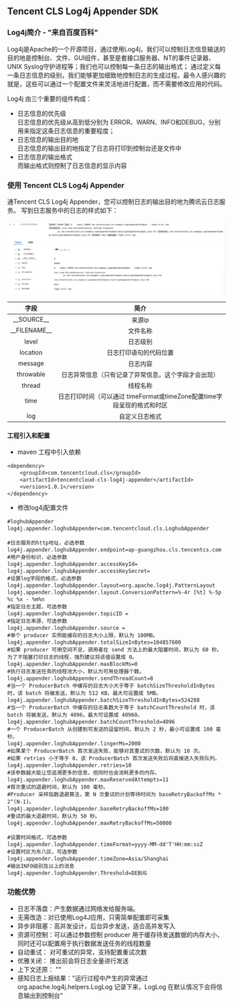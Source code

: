 Tencent CLS Log4j Appender SDK 
---

### Log4j简介 - "来自百度百科"

Log4j是Apache的一个开源项目，通过使用Log4j，我们可以控制日志信息输送的目的地是控制台、文件、GUI组件，甚至是套接口服务器、NT的事件记录器、UNIX Syslog守护进程等；我们也可以控制每一条日志的输出格式；
通过定义每一条日志信息的级别，我们能够更加细致地控制日志的生成过程。最令人感兴趣的就是，这些可以通过一个配置文件来灵活地进行配置，而不需要修改应用的代码。

Log4j 由三个重要的组件构成：
- 日志信息的优先级  
日志信息的优先级从高到低分别为 ERROR、WARN、INFO和DEBUG，分别用来指定这条日志信息的重要程度；
- 日志信息的输出目的地  
日志信息的输出目的地指定了日志将打印到控制台还是文件中
- 日志信息的输出格式  
而输出格式则控制了日志信息的显示内容

### 使用 Tencent CLS Log4j Appender

通Tencent CLS Log4j Appender，您可以控制日志的输出目的地为腾讯云日志服务。
写到日志服务中的日志的样式如下：

![demo](./demo.png)

|  字段   | 简介  |
| :----:   |:----:   |
| \_\_SOURCE__  | 来源ip |
| \_\_FILENAME__  | 文件名称 |
|level|日志级别|
|location|日志打印语句的代码位置|
|message|日志内容|
|throwable|日志异常信息（只有记录了异常信息，这个字段才会出现）|
|thread|线程名称|
|time|日志打印时间（可以通过 timeFormat或timeZone配置time字段呈现的格式和时区|
|log|自定义日志格式|

#### 工程引入和配置

- maven 工程中引入依赖
```
<dependency>
    <groupId>com.tencentcloud.cls</groupId>
    <artifactId>tencentcloud-cls-log4j-appender</artifactId>
    <version>1.0.1</version>
</dependency>
```

- 修改log4j配置文件

```
#loghubAppender
log4j.appender.loghubAppender=com.tencentcloud.cls.LoghubAppender

#日志服务的http地址，必选参数
log4j.appender.loghubAppender.endpoint=ap-guangzhou.cls.tencentcs.com
#用户身份标识，必选参数
log4j.appender.loghubAppender.accessKeyId=
log4j.appender.loghubAppender.accessKeySecret=
#设置log字段的格式，必选参数
log4j.appender.loghubAppender.layout=org.apache.log4j.PatternLayout
log4j.appender.loghubAppender.layout.ConversionPattern=%-4r [%t] %-5p %c %x - %m%n
#指定日志主题，可选参数
log4j.appender.loghubAppender.topicID =
#指定日志来源，可选参数
log4j.appender.loghubAppender.source =
#单个 producer 实例能缓存的日志大小上限，默认为 100MB。
log4j.appender.loghubAppender.totalSizeInBytes=104857600
#如果 producer 可用空间不足，调用者在 send 方法上的最大阻塞时间，默认为 60 秒。为了不阻塞打印日志的线程，强烈建议将该值设置成 0。
log4j.appender.loghubAppender.maxBlockMs=0
#执行日志发送任务的线程池大小，默认为可用处理器个数。
log4j.appender.loghubAppender.sendThreadCount=8
#当一个 ProducerBatch 中缓存的日志大小大于等于 batchSizeThresholdInBytes 时，该 batch 将被发送，默认为 512 KB，最大可设置成 5MB。
log4j.appender.loghubAppender.batchSizeThresholdInBytes=524288
#当一个 ProducerBatch 中缓存的日志条数大于等于 batchCountThreshold 时，该 batch 将被发送，默认为 4096，最大可设置成 40960。
log4j.appender.loghubAppender.batchCountThreshold=4096
#一个 ProducerBatch 从创建到可发送的逗留时间，默认为 2 秒，最小可设置成 100 毫秒。
log4j.appender.loghubAppender.lingerMs=2000
#如果某个 ProducerBatch 首次发送失败，能够对其重试的次数，默认为 10 次。
#如果 retries 小于等于 0，该 ProducerBatch 首次发送失败后将直接进入失败队列。
log4j.appender.loghubAppender.retries=10
#该参数越大能让您追溯更多的信息，但同时也会消耗更多的内存。
log4j.appender.loghubAppender.maxReservedAttempts=11
#首次重试的退避时间，默认为 100 毫秒。
#Producer 采样指数退避算法，第 N 次重试的计划等待时间为 baseRetryBackoffMs * 2^(N-1)。
log4j.appender.loghubAppender.baseRetryBackoffMs=100
#重试的最大退避时间，默认为 50 秒。
log4j.appender.loghubAppender.maxRetryBackoffMs=50000

#设置时间格式，可选参数
log4j.appender.loghubAppender.timeFormat=yyyy-MM-dd'T'HH:mm:ssZ
#设置时区为东八区，可选参数
log4j.appender.loghubAppender.timeZone=Asia/Shanghai
#输出INFO级别及以上的消息
log4j.appender.loghubAppender.Threshold=DEBUG
```

### 功能优势

- 日志不落盘：产生数据通过网络发给服务端。
- 无需改造：对已使用Log4J应用，只需简单配置即可采集
- 异步非阻塞：高并发设计，后台异步发送，适合高并发写入
- 资源可控制：可以通过参数控制 producer 用于缓存待发送数据的内存大小，同时还可以配置用于执行数据发送任务的线程数量
- 自动重试： 对可重试的异常，支持配置重试次数
- 优雅关闭： 推出前会将日志全量进行发送
- 上下文还原： ""
- 感知日志上报结果："运行过程中产生的异常通过 org.apache.log4j.helpers.LogLog 记录下来，LogLog 在默认情况下会将信息输出到控制台"





